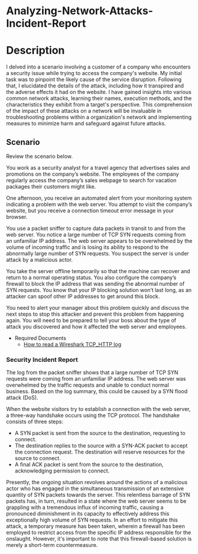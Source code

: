 # Analyzing-Network-Attacks-Incident-Report
<h1>Description</h1>
I delved into a scenario involving a customer of a company who encounters a security issue while trying to access the company's website. My initial task was to pinpoint the likely cause of the service disruption. Following that, I elucidated the details of the attack, including how it transpired and the adverse effects it had on the website.
I have gained insights into various common network attacks, learning their names, execution methods, and the characteristics they exhibit from a target's perspective. This comprehension of the impact of these attacks on a network will be invaluable in troubleshooting problems within a organization's network and implementing measures to minimize harm and safeguard against future attacks.

<h2>Scenario</h2>
Review the scenario below.

You work as a security analyst for a travel agency that advertises sales and promotions on the company’s website. The employees of the company regularly access the company’s sales webpage to search for vacation packages their customers might like.

One afternoon, you receive an automated alert from your monitoring system indicating a problem with the web server. You attempt to visit the company’s website, but you receive a connection timeout error message in your browser.

You use a packet sniffer to capture data packets in transit to and from the web server. You notice a large number of TCP SYN requests coming from an unfamiliar IP address. The web server appears to be overwhelmed by the volume of incoming traffic and is losing its ability to respond to the abnormally large number of SYN requests. You suspect the server is under attack by a malicious actor.

You take the server offline temporarily so that the machine can recover and return to a normal operating status. You also configure the company’s firewall to block the IP address that was sending the abnormal number of SYN requests. You know that your IP blocking solution won’t last long, as an attacker can spoof other IP addresses to get around this block. 

You need to alert your manager about this problem quickly and discuss the next steps to stop this attacker and prevent this problem from happening again. You will need to be prepared to tell your boss about the type of attack you discovered and how it affected the web server and employees.

- <a> Required Documents </a>
  - [How to read a Wireshark TCP_HTTP log](https://github.com/malikaii99/Analyzing-Network-Attacks-IncidentReport/blob/303098a8fa4b32fd23f0aab146776969cf31dbf9/How%20to%20read%20a%20Wireshark%20TCP_HTTP%20log.docx)

<h3>Security Incident Report</h3>
The log from the packet sniffer shows that a large number of TCP SYN requests were coming from an unfamiliar IP address. The web server was overwhelmed by the traffic requests and unable to conduct normal business. Based on the log summary, this could be caused by a SYN flood attack (DoS).

When the website visitors try to establish a connection with the web server, a three-way handshake occurs using the TCP protocol. The handshake consists of three steps: 

  - A SYN packet is sent from the source to the destination, requesting to connect.
  - The destination replies to the source with a SYN-ACK packet to accept the connection request. The destination will reserve resources for the source to connect.
  - A final ACK packet is sent from the source to the destination, acknowledging permission to connect.

Presently, the ongoing situation revolves around the actions of a malicious actor who has engaged in the simultaneous transmission of an extensive quantity of SYN packets towards the server. This relentless barrage of SYN packets has, in turn, resulted in a state where the web server seems to be grappling with a tremendous influx of incoming traffic, causing a pronounced diminishment in its capacity to effectively address this exceptionally high volume of SYN requests. In an effort to mitigate this attack, a temporary measure has been taken, wherein a firewall has been employed to restrict access from the specific IP address responsible for the onslaught. However, it's important to note that this firewall-based solution is merely a short-term countermeasure.


